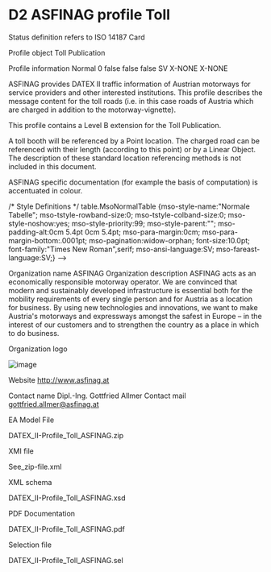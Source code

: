 # D2 ASFINAG profile Toll

Status definition refers to ISO 14187
Card

Profile object
Toll Publication

Profile information
Normal 0 false false false SV X-NONE X-NONE

ASFINAG provides DATEX II traffic information of Austrian motorways for service providers and other interested institutions. This profile describes the message content for the toll roads (i.e. in this case roads of Austria which are charged in addition to the motorway-vignette).

This profile contains a Level B extension for the Toll Publication.

A toll booth will be referenced by a Point location. The charged road can be referenced with their length (according to this point) or by a Linear Object. The description of these standard location referencing methods is not included in this document.

ASFINAG specific documentation (for example the basis of computation) is accentuated in colour.

/* Style Definitions */ table.MsoNormalTable {mso-style-name:"Normale Tabelle"; mso-tstyle-rowband-size:0; mso-tstyle-colband-size:0; mso-style-noshow:yes; mso-style-priority:99; mso-style-parent:""; mso-padding-alt:0cm 5.4pt 0cm 5.4pt; mso-para-margin:0cm; mso-para-margin-bottom:.0001pt; mso-pagination:widow-orphan; font-size:10.0pt; font-family:"Times New Roman",serif; mso-ansi-language:SV; mso-fareast-language:SV;} -->

Organization name
ASFINAG
Organization description
ASFINAG acts as an economically responsible motorway operator. We are convinced that modern and sustainably developed infrastructure is essential both for the mobility requirements of every single person and for Austria as a location for business. By using new technologies and innovations, we want to make Austria's motorways and expressways amongst the safest in Europe – in the interest of our customers and to strengthen the country as a place in which to do business.

Organization logo

![image](https://github.com/DATEX-II-EU/Profiles/assets/24648804/9da70a85-2be6-4199-957d-4c9bd2e9b1de)

Website
http://www.asfinag.at

Contact name
Dipl.-Ing. Gottfried Allmer
Contact mail
gottfried.allmer@asfinag.at

EA Model File

DATEX_II-Profile_Toll_ASFINAG.zip

XMI file

See_zip-file.xml

XML schema

DATEX_II-Profile_Toll_ASFINAG.xsd

PDF Documentation

DATEX_II-Profile_Toll_ASFINAG.pdf

Selection file

DATEX_II-Profile_Toll_ASFINAG.sel
